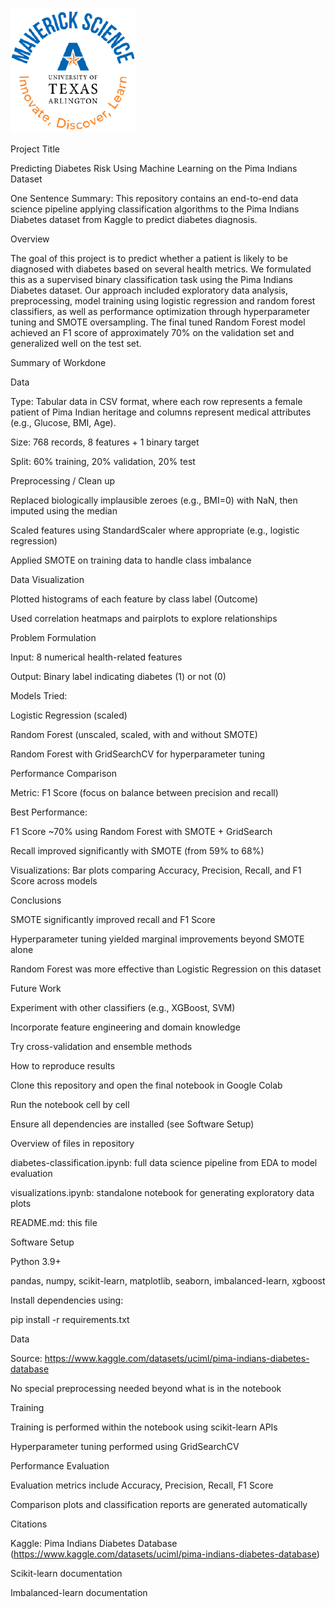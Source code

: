 ![](UTA-DataScience-Logo.png)

Project Title

Predicting Diabetes Risk Using Machine Learning on the Pima Indians Dataset

One Sentence Summary: This repository contains an end-to-end data science pipeline applying classification algorithms to the Pima Indians Diabetes dataset from Kaggle to predict diabetes diagnosis.

Overview

The goal of this project is to predict whether a patient is likely to be diagnosed with diabetes based on several health metrics. We formulated this as a supervised binary classification task using the Pima Indians Diabetes dataset. Our approach included exploratory data analysis, preprocessing, model training using logistic regression and random forest classifiers, as well as performance optimization through hyperparameter tuning and SMOTE oversampling. The final tuned Random Forest model achieved an F1 score of approximately 70% on the validation set and generalized well on the test set.

Summary of Workdone

Data

Type: Tabular data in CSV format, where each row represents a female patient of Pima Indian heritage and columns represent medical attributes (e.g., Glucose, BMI, Age).

Size: 768 records, 8 features + 1 binary target

Split: 60% training, 20% validation, 20% test

Preprocessing / Clean up

Replaced biologically implausible zeroes (e.g., BMI=0) with NaN, then imputed using the median

Scaled features using StandardScaler where appropriate (e.g., logistic regression)

Applied SMOTE on training data to handle class imbalance

Data Visualization

Plotted histograms of each feature by class label (Outcome)

Used correlation heatmaps and pairplots to explore relationships

Problem Formulation

Input: 8 numerical health-related features

Output: Binary label indicating diabetes (1) or not (0)

Models Tried:

Logistic Regression (scaled)

Random Forest (unscaled, scaled, with and without SMOTE)

Random Forest with GridSearchCV for hyperparameter tuning

Performance Comparison

Metric: F1 Score (focus on balance between precision and recall)

Best Performance:

F1 Score ~70% using Random Forest with SMOTE + GridSearch

Recall improved significantly with SMOTE (from 59% to 68%)

Visualizations: Bar plots comparing Accuracy, Precision, Recall, and F1 Score across models

Conclusions

SMOTE significantly improved recall and F1 Score

Hyperparameter tuning yielded marginal improvements beyond SMOTE alone

Random Forest was more effective than Logistic Regression on this dataset

Future Work

Experiment with other classifiers (e.g., XGBoost, SVM)

Incorporate feature engineering and domain knowledge

Try cross-validation and ensemble methods

How to reproduce results

Clone this repository and open the final notebook in Google Colab

Run the notebook cell by cell

Ensure all dependencies are installed (see Software Setup)

Overview of files in repository

diabetes-classification.ipynb: full data science pipeline from EDA to model evaluation

visualizations.ipynb: standalone notebook for generating exploratory data plots

README.md: this file

Software Setup

Python 3.9+

pandas, numpy, scikit-learn, matplotlib, seaborn, imbalanced-learn, xgboost

Install dependencies using:

pip install -r requirements.txt

Data

Source: https://www.kaggle.com/datasets/uciml/pima-indians-diabetes-database

No special preprocessing needed beyond what is in the notebook

Training

Training is performed within the notebook using scikit-learn APIs

Hyperparameter tuning performed using GridSearchCV

Performance Evaluation

Evaluation metrics include Accuracy, Precision, Recall, F1 Score

Comparison plots and classification reports are generated automatically

Citations

Kaggle: Pima Indians Diabetes Database (https://www.kaggle.com/datasets/uciml/pima-indians-diabetes-database)

Scikit-learn documentation

Imbalanced-learn documentation

